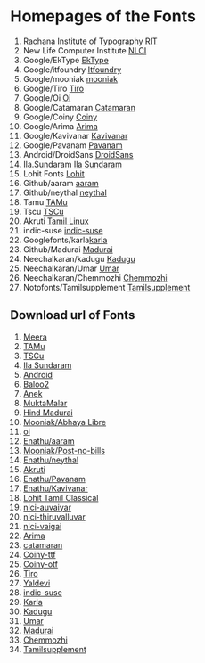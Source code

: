 # Homepages of the Fonts

1. Rachana Institute of Typography [RIT](https://rachana.org.in)
2. New Life Computer Institute [NLCI](https://github.com/nlci)
3. Google/EkType [EkType](https://ektype.in)
4. Google/itfoundry [Itfoundry](http://indiantypefoundry.com/)
5. Google/mooniak [mooniak](http://mooniak.com/)
6. Google/Tiro [Tiro](http://www.tiro.com/)
7. Google/Oi [Oi](https://kostasbartsokas.com/oi-you-mate/)
8. Google/Catamaran [Catamaran](https://github.com/VanillaandCream/Catamaran-Tamil)
9. Google/Coiny [Coiny](https://github.com/marcelommp/Coiny)
10. Google/Arima [Arima](https://github.com/NDISCOVER/Arima-Font)
11. Google/Kavivanar [Kavivanar](https://github.com/enathu/kavivanar)
12. Google/Pavanam [Pavanam](https://github.com/enathu/pavanam)
13. Android/DroidSans [DroidSans](https://android.googlesource.com/)
15. Ila.Sundaram [Ila Sundaram](http://ilasundaram.blogspot.com/)
16. Lohit Fonts [Lohit](https://github.com/lohit-fonts/)
17. Github/aaram [aaram](https://github.com/enathu/aaram)
18. Github/neythal [neythal](https://github.com/enathu/neythal-font)
19. Tamu [TAMu](https://packages.debian.org/bookworm/fonts-taml-tamu)
20. Tscu [TSCu](https://packages.debian.org/bookworm/fonts-taml-tscu)
21. Akruti [Tamil Linux](https://sourceforge.net/projects/tamillinux/)
22. indic-suse [indic-suse](https://software.opensuse.org/download/package?package=indic-fonts&project=openSUSE%3ALeap%3A15.0)
23. Googlefonts/karla[karla](https://github.com/googlefonts/karla)
24. Github/Madurai [Madurai](https://github.com/sgangaprasath/madurai/)
25. Neechalkaran/kadugu [Kadugu](https://oss.neechalkaran.com/tamilfonts/)
26. Neechalkaran/Umar [Umar](https://oss.neechalkaran.com/tamilfonts/)
27. Neechalkaran/Chemmozhi [Chemmozhi](https://oss.neechalkaran.com/tamilfonts/)
28. Notofonts/Tamilsupplement [Tamilsupplement](https://github.com/notofonts/NotoSansTamilSupplement)

## Download url of Fonts

1. [Meera](https://gitlab.com/smc/meera-inimai/-/archive/Version2.0/meera-inimai-Version2.0.tar.gz)
2. [TAMu](http://deb.debian.org/debian/pool/main/f/fonts-taml-tamu/fonts-taml-tamu_1.0.orig.tar.gz)
3. [TSCu](http://deb.debian.org/debian/pool/main/f/fonts-taml-tscu/fonts-taml-tscu_1.0.orig.tar.gz)
4. [Ila Sundaram](https://drive.google.com/file/d/0B6DKugrdEsEoUWJiekFGRzlEOU0/view?resourcekey=0-LBTmTrdN29VeddKmkIWauA)
5. [Android](https://koji.fedoraproject.org/koji/packageinfo?packageID=7475)
6. [Baloo2](https://github.com/EkType/Baloo2/releases/download/1.640/Baloo2_1.640.zip)
7. [Anek](https://github.com/EkType/Anek/releases/download/1.000/Ek-Type-Anek-Variable-1.002.zip)
8. [MuktaMalar](https://github.com/EkType/Mukta/releases/download/2.538/Mukta.Font.Family.2.538.zip)
9. [Hind Madurai](https://github.com/itfoundry/hind-madurai/archive/3f3bd22/hind-madurai-3f3bd222489daea4dfec65d5de86012ed4819b5b.tar.gz)
10. [Mooniak/Abhaya Libre](https://github.com/mooniak/abhaya-libre-font/releases/download/v1.060/abhaya-libre-font_v1.060_20170212.zip)
11. [oi](https://github.com/kosbarts/Oi/archive/1f9b32be/oi-1f9b32be18d3aad90ea0af093b0a6179dc941406.tar.gz)
12. [Enathu/aaram](https://github.com/enathu/aaram/releases/download/v1.6/aaram_v1.006.zip)
13. [Mooniak/Post-no-bills](https://github.com/mooniak/stick-no-bills-font/releases/download/1.220/post-no-bills-font_v1.220_20170216.zip)
14. [Enathu/neythal](https://github.com/enathu/neythal-font/releases/download/0.43/neythal_v0.43.zip)
15. [Akruti](https://sourceforge.net/projects/tamillinux/files/latest/download)
16. [Enathu/Pavanam](https://github.com/enathu/pavanam/releases/download/v1.86/pavanam_v1.86.zip)
17. [Enathu/Kavivanar](https://github.com/enathu/kavivanar/releases/download/v0.1/kavivanar_v0.1.zip)
18. [Lohit Tamil Classical](https://github.com/lohit-fonts/lohit-tamil-classical-fonts/archive/1423688/lohit-tamil-classical-fonts1423688321552b34c18daf46532280f1047f12a9.tar.gz)
19. [nlci-auvaiyar](https://github.com/nlci/taml-font-thiruvalluvar/releases/download/dev/nlci-taml-auvaiyar-0.801-dev-cefbc8.zip)
20. [nlci-thiruvalluvar](https://github.com/nlci/taml-font-thiruvalluvar/releases/download/dev/nlci-taml-thiruvalluvar-0.801-dev-cefbc8.zip)
21. [nlci-vaigai](https://github.com/nlci/taml-font-thiruvalluvar/releases/download/dev/nlci-taml-vaigai-0.801-dev-cefbc8.zip)
22. [Arima](https://github.com/NDISCOVER/Arima-Font/archive/c5fd729/Arima-c5fd72960f129076fbf3759d6d777cedcbceb468.tar.gz)
23. [catamaran](https://github.com/VanillaandCream/Catamaran-Tamil/archive/7559b49/catamaran-7559b4906f9c9148fb22c6f89508c3053a78a296.tar.gz)
24. [Coiny-ttf](https://github.com/marcelommp/Coiny/releases/download/v2.0/Coiny-Regular.ttf)
25. [Coiny-otf](https://github.com/marcelommp/Coiny/releases/download/v2.0/Coiny-Regular.otf)
26. [Tiro](https://github.com/TiroTypeworks/Indigo/archive/c5f23cb/Tiro-c5f23cb391c99bb3e5c3308568c31319e2e7fbd1.tar.gz)
27. [Yaldevi](https://github.com/mooniak/yaldevi-font/releases/download/1.100/YaldeviFont_v1.100.zip)
28. [indic-suse](https://download.opensuse.org/repositories/openSUSE:/Leap:/15.0/standard/noarch/indic-fonts-20160512-lp150.1.40.noarch.rpm)
29. [Karla](https://github.com/neechalkaran/neechalkaran.github.io/tree/master/tamilfonts/Aotherfonts)
30. [Kadugu](https://github.com/neechalkaran/neechalkaran.github.io/tree/master/tamilfonts/9kadugu)
31.  [Umar](https://github.com/neechalkaran/neechalkaran.github.io/tree/master/tamilfonts/Aotherfonts)
32. [Madurai](https://github.com/sgangaprasath/madurai/archive/1185217/madurai-1185217.tar.gz)
33. [Chemmozhi](https://github.com/neechalkaran/neechalkaran.github.io/tree/master/tamilfonts/Aotherfonts)
34. [Tamilsupplement](https://fonts.google.com/noto/specimen/Noto+Sans+Tamil+Supplement/about)
